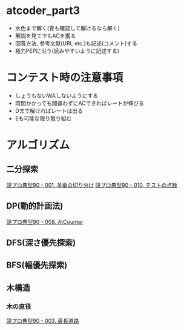 # atcoder_part3
- 水色まで解く(青も確認して解けるなら解く)
- 解説を見てでもACを獲る
- 回答方法, 参考文献(URL etc.)も記述(コメント)する
- 極力PEPに沿う(読みやすいように記述する)

# コンテスト時の注意事項
- しょうもないWAしないようにする
- 時間かかっても間違わずにACできればレートが伸びる
- Dまで解ければレートは出る
- Eも可能な限り取り組む

# アルゴリズム
## 二分探索
[競プロ典型90 - 001. 羊羹の切り分け](./typical90/001_YokanParty.py)
[競プロ典型90 - 010. テストの点数](./typical90/010_ScoreSumQueries.py)

## DP(動的計画法)
[競プロ典型90 - 008. AtCounter](./typical90/008_AtCounter.py)

## DFS(深さ優先探索)

## BFS(幅優先探索)

## 木構造
### 木の直径
[競プロ典型90 - 003. 最長道路](./typical90/003_LongestCircularRoad.py)
